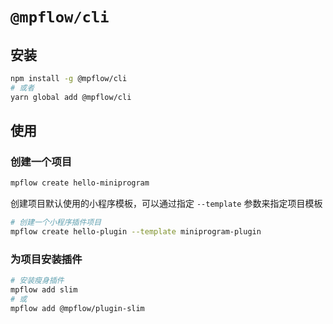 # `@mpflow/cli`

## 安装

```bash
npm install -g @mpflow/cli
# 或者
yarn global add @mpflow/cli
```

## 使用

### 创建一个项目

```bash
mpflow create hello-miniprogram
```

创建项目默认使用的小程序模板，可以通过指定 `--template` 参数来指定项目模板

```bash
# 创建一个小程序插件项目
mpflow create hello-plugin --template miniprogram-plugin
```

### 为项目安装插件

```bash
# 安装瘦身插件
mpflow add slim
# 或
mpflow add @mpflow/plugin-slim
```
